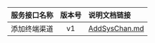   
| 服务接口名称 | 版本号 | 说明文档链接 |  
| :----------------- | :-----: | :---------------- |  
| 添加终端渠道 | v1 | [AddSysChan.md](https://github.com/Zhang-Monica/gitMd/blob/master/EpeisPlat/PlatTheadServer/AddSysChan.md) |  
  

